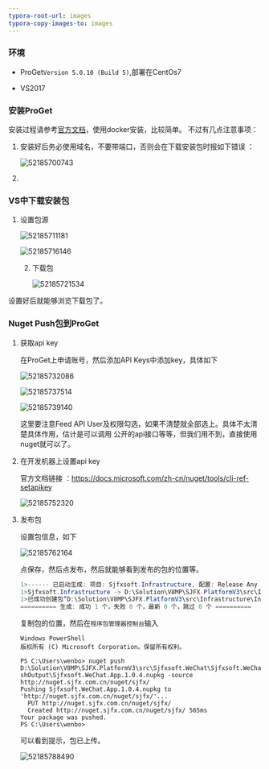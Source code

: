```yaml
---
typora-root-url: images
typora-copy-images-to: images
---
```


### 环境

- ProGet```Version 5.0.10 (Build 5)```,部署在CentOs7

- VS2017

### 安装ProGet
安装过程请参考[官方文档](https://inedo.com/support/documentation/proget/docker/private-registries)，使用docker安装，比较简单。
不过有几点注意事项：
1. 安装好后务必使用域名，不要带端口，否则会在下载安装包时报如下错误 ：

   ![52185700743](/1521857007430.png)

2. ​


### VS中下载安装包

1. 设置包源

   ![52185711181](/1521857111818.png)

   ![52185716146](/1521857161465.png)

   2. 下载包

      ![52185721534](/1521857215347.png)

设置好后就能够浏览下载包了。

### Nuget Push包到ProGet

1. 获取api key

   在ProGet上申请账号，然后添加API Keys中添加key，具体如下

   ![52185732086](/1521857320869.png)

   ![52185737514](/1521857375145.png)

   ![52185739140](/1521857391408.png)

   这里要注意Feed API User及权限勾选，如果不清楚就全部选上。具体不太清楚具体作用，估计是可以调用 公开的api接口等等，但我们用不到，直接使用nuget就可以了。

2. 在开发机器上设置api key

   官方文档链接 ：https://docs.microsoft.com/zh-cn/nuget/tools/cli-ref-setapikey

   ![52185752320](/1521857523201.png)

3. 发布包

   设置包信息，如下

   ![52185762164](/1521857621646.png)

   点保存，然后点发布，然后就能够看到发布的包的位置等。

   ```powershell
   1>------ 已启动生成: 项目: Sjfxsoft.Infrastructure, 配置: Release Any CPU ------
   1>Sjfxsoft.Infrastructure -> D:\Solution\V8MP\SJFX.PlatformV3\src\Infrastructure\Infrastructure\bin\Release\netstandard2.0\Sjfxsoft.Infrastructure.dll
   1>已成功创建包“D:\Solution\V8MP\SJFX.PlatformV3\src\Infrastructure\Infrastructure\bin\Release\Sjfxsoft.Infrastructure.1.0.9.nupkg”。
   ========== 生成: 成功 1 个，失败 0 个，最新 0 个，跳过 0 个 ==========
   ```

   复制包的位置，然后在```程序包管理器控制台```输入

   ```
   Windows PowerShell
   版权所有 (C) Microsoft Corporation。保留所有权利。

   PS C:\Users\wenbo> nuget push D:\Solution\V8MP\SJFX.PlatformV3\src\Sjfxsoft.WeChat\Sjfxsoft.WeChat.App\bin\Release\Publi
   shOutput\Sjfxsoft.WeChat.App.1.0.4.nupkg -source http://nuget.sjfx.com.cn/nuget/sjfx/
   Pushing Sjfxsoft.WeChat.App.1.0.4.nupkg to 'http://nuget.sjfx.com.cn/nuget/sjfx/'...
     PUT http://nuget.sjfx.com.cn/nuget/sjfx/
     Created http://nuget.sjfx.com.cn/nuget/sjfx/ 565ms
   Your package was pushed.
   PS C:\Users\wenbo>
   ```

   可以看到提示，包已上传。

   ![52185788490](/1521857884900.png)